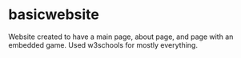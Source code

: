 # basicwebsite
Website created to have a main page, about page, and page with an embedded game. Used w3schools for mostly everything.
